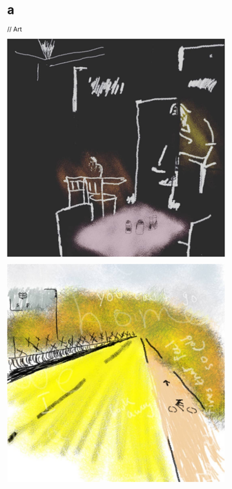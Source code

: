 # a
// Art

[![say something](i/saysomething.jpg?raw=true)](https://www.instagram.com/p/BwbnP4vFtDP)

[![to forget](i/donforget.jpg?raw=true)](https://www.instagram.com/p/Bwav5AGFvBw/)
